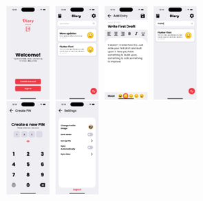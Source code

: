 <p float="left">
  <img src="screenshot/welcome.png" width="100" style="margin-right: 10px;" />
  <img src="screenshot/list.png" width="100" style="margin-right: 10px;"/>
  <img src="screenshot/add.png" width="100" style="margin-right: 10px;" />
  <img src="screenshot/filter.png" width="100" style="margin-right: 10px;"/>
  <img src="screenshot/pin.png" width="100" style="margin-right: 10px;"/>
  <img src="screenshot/settings.png" width="100" style="margin-right: 10px;"/>
</p>
